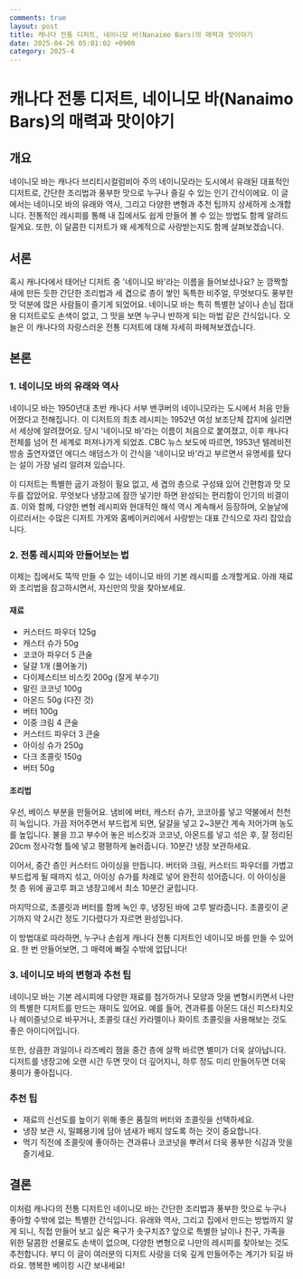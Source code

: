 ```yaml
---
comments: true
layout: post
title: 캐나다 전통 디저트, 네이니모 바(Nanaimo Bars)의 매력과 맛이야기
date: 2025-04-26 05:01:02 +0900
category: 2025-4
---
```


# 캐나다 전통 디저트, 네이니모 바(Nanaimo Bars)의 매력과 맛이야기

## 개요
네이니모 바는 캐나다 브리티시컬럼비아 주의 네이니모라는 도시에서 유래된 대표적인 디저트로, 간단한 조리법과 풍부한 맛으로 누구나 즐길 수 있는 인기 간식이에요. 이 글에서는 네이니모 바의 유래와 역사, 그리고 다양한 변형과 추천 팁까지 상세하게 소개합니다. 전통적인 레시피를 통해 내 집에서도 쉽게 만들어 볼 수 있는 방법도 함께 알려드릴게요. 또한, 이 달콤한 디저트가 왜 세계적으로 사랑받는지도 함께 살펴보겠습니다.

## 서론
혹시 캐나다에서 태어난 디저트 중 '네이니모 바'라는 이름을 들어보셨나요? 눈 깜짝할 새에 만든 듯한 간단한 조리법과 세 겹으로 층이 쌓인 독특한 비주얼, 무엇보다도 풍부한 맛 덕분에 많은 사람들이 즐기게 되었어요. 네이니모 바는 특히 특별한 날이나 손님 접대용 디저트로도 손색이 없고, 그 맛을 보면 누구나 반하게 되는 마법 같은 간식입니다. 오늘은 이 캐나다의 자랑스러운 전통 디저트에 대해 자세히 파헤쳐보겠습니다.

## 본론

### 1. 네이니모 바의 유래와 역사
네이니모 바는 1950년대 초반 캐나다 서부 밴쿠버의 네이니모라는 도시에서 처음 만들어졌다고 전해집니다. 이 디저트의 최초 레시피는 1952년 여성 보조단체 잡지에 실리면서 세상에 알려졌어요. 당시 '네이니모 바'라는 이름이 처음으로 붙여졌고, 이후 캐나다 전체를 넘어 전 세계로 퍼져나가게 되었죠. CBC 뉴스 보도에 따르면, 1953년 텔레비전 방송 출연자였던 에디스 애덤스가 이 간식을 '네이니모 바'라고 부르면서 유명세를 탔다는 설이 가장 널리 알려져 있습니다.

이 디저트는 특별한 굽기 과정이 필요 없고, 세 겹의 층으로 구성돼 있어 간편함과 맛 모두를 잡았어요. 무엇보다 냉장고에 잠깐 넣기만 하면 완성되는 편리함이 인기의 비결이죠. 이와 함께, 다양한 변형 레시피와 현대적인 해석 역시 계속해서 등장하며, 오늘날에 이르러서는 수많은 디저트 가게와 홈베이커리에서 사랑받는 대표 간식으로 자리 잡았습니다.

### 2. 전통 레시피와 만들어보는 법
이제는 집에서도 뚝딱 만들 수 있는 네이니모 바의 기본 레시피를 소개할게요. 아래 재료와 조리법을 참고하시면서, 자신만의 맛을 찾아보세요.

#### 재료
- 커스터드 파우더 125g
- 캐스터 슈가 50g
- 코코아 파우더 5 큰술
- 달걀 1개 (풀어놓기)
- 다이제스티브 비스킷 200g (잘게 부수기)
- 말린 코코넛 100g
- 아몬드 50g (다진 것)
- 버터 100g
- 이중 크림 4 큰술
- 커스터드 파우더 3 큰술
- 아이싱 슈가 250g
- 다크 초콜릿 150g
- 버터 50g

#### 조리법
우선, 베이스 부분을 만들어요. 냄비에 버터, 캐스터 슈가, 코코아를 넣고 약불에서 천천히 녹입니다. 가끔 저어주면서 부드럽게 되면, 달걀을 넣고 2~3분간 계속 저어가며 농도를 높입니다. 불을 끄고 부수어 놓은 비스킷과 코코넛, 아몬드를 넣고 섞은 후, 잘 정리된 20cm 정사각형 틀에 넣고 평평하게 눌러줍니다. 10분간 냉장 보관하세요.

이어서, 중간 층인 커스터드 아이싱을 만듭니다. 버터와 크림, 커스터드 파우더를 가볍고 부드럽게 될 때까지 섞고, 아이싱 슈가를 차례로 넣어 완전히 섞어줍니다. 이 아이싱을 첫 층 위에 골고루 펴고 냉장고에서 최소 10분간 굳힙니다.

마지막으로, 초콜릿과 버터를 함께 녹인 후, 냉장된 바에 고루 발라줍니다. 초콜릿이 굳기까지 약 2시간 정도 기다렸다가 자르면 완성입니다.

이 방법대로 따라하면, 누구나 손쉽게 캐나다 전통 디저트인 네이니모 바를 만들 수 있어요. 한 번 만들어보면, 그 매력에 빠질 수밖에 없답니다!

### 3. 네이니모 바의 변형과 추천 팁
네이니모 바는 기본 레시피에 다양한 재료를 첨가하거나 모양과 맛을 변형시키면서 나만의 특별한 디저트를 만드는 재미도 있어요. 예를 들어, 견과류를 아몬드 대신 피스타치오나 헤이즐넛으로 바꾸거나, 초콜릿 대신 카라멜이나 화이트 초콜릿을 사용해보는 것도 좋은 아이디어입니다.

또한, 상큼한 과일이나 라즈베리 잼을 중간 층에 살짝 바르면 별미가 더욱 살아납니다. 디저트를 냉장고에 오랜 시간 두면 맛이 더 깊어지니, 하루 정도 미리 만들어두면 더욱 풍미가 좋아집니다.

### 추천 팁
- 재료의 신선도를 높이기 위해 좋은 품질의 버터와 초콜릿을 선택하세요.
- 냉장 보관 시, 밀폐용기에 담아 냄새가 배지 않도록 하는 것이 중요합니다.
- 먹기 직전에 초콜릿에 좋아하는 견과류나 코코넛을 뿌려서 더욱 풍부한 식감과 맛을 즐기세요.

## 결론
이처럼 캐나다의 전통 디저트인 네이니모 바는 간단한 조리법과 풍부한 맛으로 누구나 좋아할 수밖에 없는 특별한 간식입니다. 유래와 역사, 그리고 집에서 만드는 방법까지 알게 되니, 직접 만들어 보고 싶은 욕구가 솟구치죠? 앞으로 특별한 날이나 친구, 가족을 위한 달콤한 선물로도 손색이 없으며, 다양한 변형으로 나만의 레시피를 찾아보는 것도 추천합니다. 부디 이 글이 여러분의 디저트 사랑을 더욱 깊게 만들어주는 계기가 되길 바라요. 행복한 베이킹 시간 보내세요!